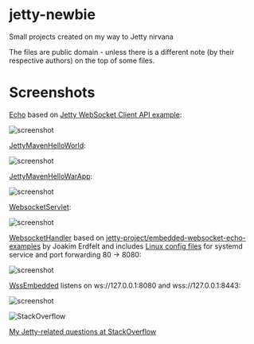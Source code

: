 jetty-newbie
==========

Small projects created on my way to Jetty nirvana

The files are public domain - unless there is a different note (by their respective authors) on the top of some files.

Screenshots
==========

[Echo](https://github.com/afarber/jetty-newbie/tree/master/Echo) based on [Jetty WebSocket Client API example](https://www.eclipse.org/jetty/documentation/current/jetty-websocket-client-api.html):

![screenshot](https://raw.github.com/afarber/jetty-newbie/master/Echo/screenshot.png)


[JettyMavenHelloWorld](https://github.com/afarber/jetty-newbie/tree/master/JettyMavenHelloWorld):

![screenshot](https://raw.github.com/afarber/jetty-newbie/master/JettyMavenHelloWorld/screenshot.png)


[JettyMavenHelloWarApp](https://github.com/afarber/jetty-newbie/tree/master/JettyMavenHelloWarApp):

![screenshot](https://raw.github.com/afarber/jetty-newbie/master/JettyMavenHelloWarApp/screenshot.png)


[WebsocketServlet](https://github.com/afarber/jetty-newbie/tree/master/WebsocketServlet):

![screenshot](https://raw.github.com/afarber/jetty-newbie/master/WebsocketServlet/screenshot.png)


[WebsocketHandler](https://github.com/afarber/jetty-newbie/tree/master/WebsocketHandler) based on [jetty-project/embedded-websocket-echo-examples](https://github.com/jetty-project/embedded-websocket-echo-examples) by Joakim Erdfelt and includes [Linux config files](https://github.com/afarber/jetty-newbie/tree/master/WebsocketHandler/linux) for systemd service and port forwarding 80 -> 8080:

![screenshot](https://raw.github.com/afarber/jetty-newbie/master/WebsocketHandler/screenshot.png)


[WssEmbedded](https://github.com/afarber/jetty-newbie/tree/master/WssEmbedded) listens on ws://127.0.0.1:8080 and wss://127.0.0.1:8443:

![screenshot](https://raw.github.com/afarber/jetty-newbie/master/WssEmbedded/screenshot.png)


![StackOverflow](http://stackoverflow.com/users/flair/165071.png)

[My Jetty-related questions at StackOverflow](http://stackoverflow.com/search?q=user:165071+[jetty])

